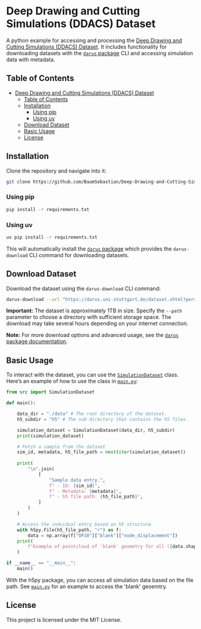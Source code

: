 # Deep Drawing and Cutting Simulations (DDACS) Dataset
A python example for accessing and processing the [Deep Drawing and Cutting Simulations (DDACS) Dataset](https://darus.uni-stuttgart.de/dataset.xhtml?persistentId=doi:10.18419/DARUS-4801).
It includes functionality for downloading datasets with the [`darus` package](https://github.com/BaumSebastian/DaRUS-Dataset-Interaction) CLI and accessing simulation data with metadata.

## Table of Contents
- [Deep Drawing and Cutting Simulations (DDACS) Dataset](#deep-drawing-and-cutting-simulations-ddacs-dataset)
  - [Table of Contents](#table-of-contents)
  - [Installation](#installation)
    - [Using pip](#using-pip)
    - [Using uv](#using-uv)
  - [Download Dataset](#download-dataset)
  - [Basic Usage](#basic-usage)
  - [License](#license)

## Installation
Clone the repository and navigate into it:
```bash
git clone https://github.com/BaumSebastian/Deep-Drawing-and-Cutting-Simulations-Dataset.git DDACS & cd DDACS
```

### Using pip
```bash
pip install -r requirements.txt
```

### Using uv
```bash
uv pip install -r requirements.txt
```

This will automatically install the [`darus` package](https://github.com/BaumSebastian/DaRUS-Dataset-Interaction) which provides the `darus-download` CLI command for downloading datasets.

## Download Dataset
Download the dataset using the `darus-download` CLI command:

```bash
darus-download --url "https://darus.uni-stuttgart.de/dataset.xhtml?persistentId=doi:10.18419/DARUS-4801" --path "./data"
```

**Important:** The dataset is approximately 1TB in size. Specify the `--path` parameter to choose a directory with sufficient storage space. The download may take several hours depending on your internet connection.

**Note:** For more download options and advanced usage, see the [`darus` package documentation](https://github.com/BaumSebastian/DaRUS-Dataset-Interaction).

## Basic Usage

To interact with the dataset, you can use the [`SimulationDataset`](src/simulation_dataset.py) class. Here’s an example of how to use the class in [`main.py`](main.py):

```python
from src import SimulationDataset

def main():

    data_dir = "./data" # The root directory of the dataset.
    h5_subdir = "h5" # The sub directory that contains the h5 files.

    simulation_dataset = SimulationDataset(data_dir, h5_subdir)
    print(simulation_dataset)

    # Fetch a sample from the dataset
    sim_id, metadata, h5_file_path = next(iter(simulation_dataset))
    
    print(
        "\n".join(
            [
                "Sample data entry.",
                f" - ID: {sim_id}",
                f" - Metadata: {metadata}",
                f" - h5 file path: {h5_file_path}",
            ]
        )
    )

    # Access the indvidual entry based on h5 structure.
    with h5py.File(h5_file_path, "r") as f:
        data = np.array(f["OP10"]["blank"]["node_displacement"])
    print(
        f"Example of pointcloud of 'blank' geometry for all ({data.shape[0]}) timesteps {data.shape}"
    )

if __name__ == "__main__":
    main()
```
With the h5py package, you can access all simulation data based on the file path. See [`main.py`](./main.py) for an example to access the 'blank' geoemtry.


## License

This project is licensed under the MIT License.
